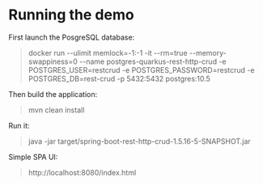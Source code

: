 # Running the demo

First launch the PosgreSQL database:

> docker run --ulimit memlock=-1:-1 -it --rm=true --memory-swappiness=0 --name postgres-quarkus-rest-http-crud -e POSTGRES_USER=restcrud -e POSTGRES_PASSWORD=restcrud -e POSTGRES_DB=rest-crud -p 5432:5432 postgres:10.5

Then build the application:

>  mvn clean install

Run it:

> java -jar target/spring-boot-rest-http-crud-1.5.16-5-SNAPSHOT.jar

Simple SPA UI:

> http://localhost:8080/index.html


